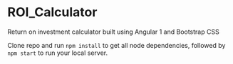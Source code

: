 # ROI_Calculator
Return on investment calculator built using Angular 1 and Bootstrap CSS

Clone repo and run `npm install` to get all node dependencies, followed by `npm start` to run your local server. 
